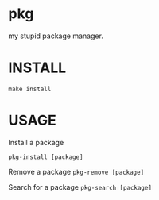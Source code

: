 # pkg
my stupid package manager.

# INSTALL

`make install`

# USAGE

Install a package

`pkg-install [package]`

Remove a package
`pkg-remove [package]`

Search for a package
`pkg-search [package]`
